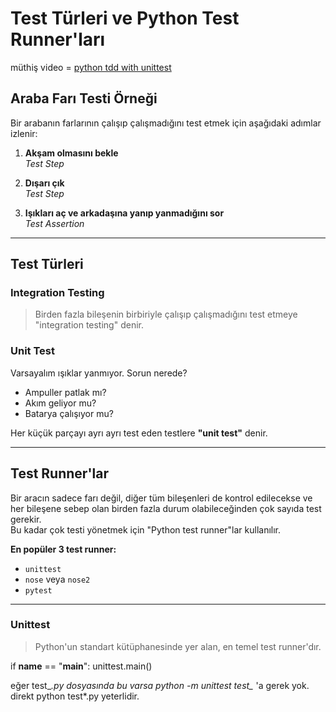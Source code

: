 # Test Türleri ve Python Test Runner'ları
müthiş video = [python tdd with unittest](https://www.youtube.com/watch?v=6tNS--WetLI)

## Araba Farı Testi Örneği

Bir arabanın farlarının çalışıp çalışmadığını test etmek için aşağıdaki adımlar izlenir:

1. **Akşam olmasını bekle**  
   _Test Step_

2. **Dışarı çık**  
   _Test Step_

3. **Işıkları aç ve arkadaşına yanıp yanmadığını sor**  
   _Test Assertion_

---

## Test Türleri

### Integration Testing

> Birden fazla bileşenin birbiriyle çalışıp çalışmadığını test etmeye "integration testing" denir.

### Unit Test

Varsayalım ışıklar yanmıyor. Sorun nerede?  
- Ampuller patlak mı?
- Akım geliyor mu?
- Batarya çalışıyor mu?

Her küçük parçayı ayrı ayrı test eden testlere **"unit test"** denir.

---

## Test Runner'lar

Bir aracın sadece farı değil, diğer tüm bileşenleri de kontrol edilecekse ve her bileşene sebep olan birden fazla durum olabileceğinden çok sayıda test gerekir.  
Bu kadar çok testi yönetmek için "Python test runner"lar kullanılır.

**En popüler 3 test runner:**
- `unittest`
- `nose` veya `nose2`
- `pytest`

---

### Unittest

> Python'un standart kütüphanesinde yer alan, en temel test runner'dır.


if __name__ == "__main__":
    unittest.main()

eğer test_*.py dosyasında bu varsa python -m unittest test_* 'a gerek yok. direkt python test*.py yeterlidir.
